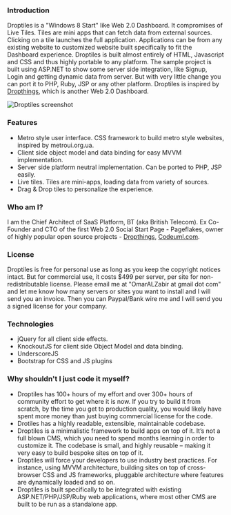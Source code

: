 ### Introduction
Droptiles is a "Windows 8 Start" like Web 2.0 Dashboard. It compromises of Live Tiles. Tiles are mini apps that can fetch data from external sources. Clicking on a tile launches the full application. Applications can be from any existing website to customized website built specifically to fit the Dashboard experience. 
Droptiles is built almost entirely of HTML, Javascript and CSS and thus highly portable to any platform. The sample project is built using ASP.NET to show some server side integration, like Signup, Login and getting dynamic data from server. But with very little change you can port it to PHP, Ruby, JSP or any other platform.
Droptiles is inspired by [Dropthings](http://dropthings.omaralzabir.com/), which is another Web 2.0 Dashboard.

![Droptiles screenshot](http://oazabir.github.com/Droptiles/images/Screenshot600.png)

### Features
* Metro style user interface. CSS framework to build metro style websites, inspired by metroui.org.ua.
* Client side object model and data binding for easy MVVM implementation.
* Server side platform neutral implementation. Can be ported to PHP, JSP easily.
* Live tiles. Tiles are mini-apps, loading data from variety of sources.
* Drag & Drop tiles to personalize the experience. 

### Who am I?
I am the Chief Architect of SaaS Platform, BT (aka British Telecom). Ex Co-Founder and CTO of the first Web 2.0 Social Start Page - Pageflakes, owner of highly popular open source projects - [Dropthings](dropthings.omaralzabir.com), [Codeuml.com](http://codeuml.com). 

### License
Droptiles is free for personal use as long as you keep the copyright notices intact. But for commercial use, it costs $499 per server, per site for non-redistributable license. Please email me at "OmarALZabir at gmail dot com" and let me know how many servers or sites you want to install and I will send you an invoice. Then you can Paypal/Bank wire me and I will send you a signed license for your company.

### Technologies
* jQuery for all client side effects.
* KnockoutJS for client side Object Model and data binding.
* UnderscoreJS
* Bootstrap for CSS and JS plugins

### Why shouldn't I just code it myself?
* Droptiles has 100+ hours of my effort and over 300+ hours of community effort to get where it is now. If you try to build it from scratch, by the time you get to production quality, you would likely have spent more money than just buying commercial license for the code.
* Drotiles has a highly readable, extensible, maintainable codebase. 
* Droptiles is a minimalistic framework to build apps on top of it. It’s not a full blown CMS, which you need to spend months learning in order to customize it. The codebase is small, and highly reusable – making it very easy to build bespoke sites on top of it.
* Droptiles will force your developers to use industry best practices. For instance, using MVVM architecture, building sites on top of cross-browser CSS and JS frameworks, pluggable architecture where features are dynamically loaded and so on.
* Droptiles is built specifically to be integrated with existing ASP.NET/PHP/JSP/Ruby web applications, where most other CMS are built to be run as a standalone app.
